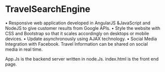 # TravelSearchEngine
•	Responsive web application developed in AngularJS &JavaScript and NodeJS to give customer results from Google APIs.
•	Style the website with CSS and Bootstrap so that it scales accordingly on desktops or mobile devices.
•	Update asynchronously using AJAX technology.
•	Social Media Integration with Facebook. Travel Information can be shared on social media in real time.

App.Js is the backend server written in node.Js.
index.html is the front end page.
